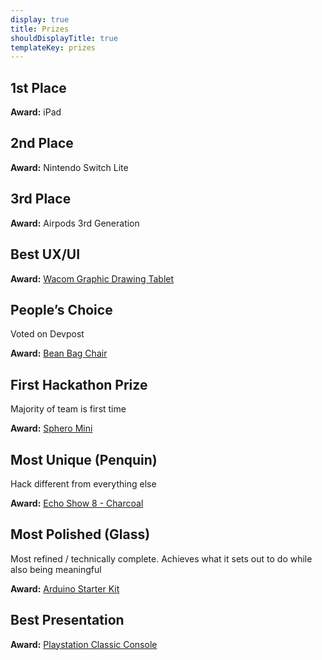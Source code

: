 ```yaml
---
display: true
title: Prizes
shouldDisplayTitle: true
templateKey: prizes
---
```

## 1st Place

**Award:** iPad

## 2nd Place

**Award:** Nintendo Switch Lite

## 3rd Place

**Award:** Airpods 3rd Generation

## Best UX/UI

**Award:**
[Wacom Graphic Drawing Tablet](https://www.amazon.com/Wacom-Graphic-Drawing-Tablet-Beginners/dp/B07S1RR3FR)

## People’s Choice
Voted on Devpost

**Award:**
[Bean Bag Chair](https://www.amazon.com/Big-Joe-645602-Chair-Stretch/dp/B008AE0WV0)

## First Hackathon Prize
Majority of team is first time

**Award:**
[Sphero Mini](https://sphero.com/collections/all/products/sphero-mini)

## Most Unique (Penquin)

Hack different from everything else

**Award:**
[Echo Show 8 - Charcoal](https://www.bestbuy.com/site/amazon-echo-show-8-smart-display-with-alexa-charcoal/6380481.p?skuId=6380481)

## Most Polished (Glass)

Most refined / technically complete. Achieves what it sets out to do while also being meaningful

**Award:**
[Arduino Starter Kit](https://store-usa.arduino.cc/products/arduino-starter-kit-multi-language)

## Best Presentation

**Award:**
[Playstation Classic Console](https://www.amazon.com/PlayStation-Classic-Console/dp/B07HHVF2XG/)
